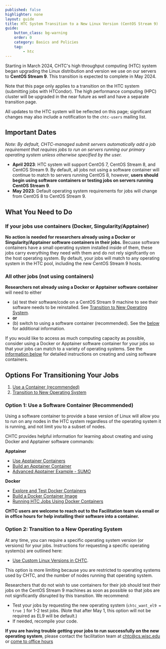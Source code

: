 ```yaml
---
published: false
highlighter: none
layout: guide
title: HTC System Transition to a New Linux Version (CentOS Stream 9)
guide: 
    button_class: bg-warning
    order: 0
    category: Basics and Policies
    tag:
        - htc
---
```


Starting in March 2024, CHTC's high throughput computing (HTC) system began upgrading
the Linux distribution and version we use on our servers to **CentOS Stream 9**. This transition is expected to complete in May 2024. 

Note that this page only applies to a transition on the HTC system (submitting jobs 
with HTCondor). The high performance computing (HPC) cluster will be upgraded in 
the near future as well and have a separate transition 
page. 

All updates to the HTC system will be reflected on this page; significant changes may 
also include a notification to the `chtc-users` mailing list. 

## Important Dates

*Note: By default, CHTC-managed submit servers automatically add a job 
requirement that requires jobs to run on servers running our primary operating system unless otherwise specified by the user.*

* **April 2023**: HTC system will support CentOS 7, CentOS Stream 8, and CentOS Stream 9. By default, 
all jobs not using a software container will continue to match to servers running CentOS 8, however,
**users should begin using software containers or testing jobs on servers running CentOS Stream 9**. 
* **May 2023**: Default operating system requirements for jobs will change from CentOS 8 to 
CentOS Stream 9.

## What You Need to Do

### If your jobs use containers (Docker, Singularity/Apptainer)

**No action is needed for researchers already using a Docker or Singularity/Apptainer software containers in their jobs.** Becuase software containers have a small operating system installed inside of them, these jobs carry everything they need with them and do not rely signifcantly on the host operating system. By default, your jobs will match to any operating system in the HTC pool, including the new CentOS Stream 9 hosts. 

### All other jobs (not using containers)

**Researchers not already using a Docker or Apptainer software container** will need to either 

- (a) test their software/code on a CentOS Stream 9 machine to see their software needs to be reinstalled. See [Transition to New Operating System](#option-2-transition-to-new-operations-system).
- **or** 
- (b) switch to using a software container (recommended). See the [below](#option-1-using-a-container-recommended) for additional information. 

If you would like to access as much computing capacity as possible, consider using a Docker or Apptainer software container for your jobs so that your jobs can match to a variety of operating systems. See the [information below](#option-1-using-a-container-recommended) for detailed instructions on creating and using software containers. 

## Options For Transitioning Your Jobs

1. [Use a Container (recommended)](#option-1-using-a-container-recommended)
1. [Transition to  New Operating System](#option-2-transition-to-new-operations-system)

### Option 1: Use a Software Container (Recommended)

Using a software container to provide a base version of Linux will allow you to 
run on any nodes in the HTC system regardless of the operating system it is running, and not limit you to a subset of nodes. 

CHTC provides helpful information for learning about creating and using Docker and Apptainer software commands: 

**Apptainer**
- [Use Apptainer Containers](apptainer-htc.html)
- [Build an Apptainer Container](apptainer-build.html)
- [Advanced Apptainer Example - SUMO](apptainer-htc-advanced-example.html)
  
**Docker**
- [Explore and Test Docker Containers](docker-test.html)
- [Build a Docker Container Image](docker-build.html)
- [Running HTC Jobs Using Docker Containers](docker-jobs.html)

**CHTC users are welcome to reach out to the Facilitation team via email or in office hours for help installing their software into a container.** 

### Option 2: Transition to a New Operating System

At any time, you can require a specific operating system 
version (or versions) for your jobs. Instructions for requesting a specific operating system(s) are outlined here:

* [Use Custom Linux Versions in CHTC](os-transition-htc.html).

This option is more limiting because 
you are restricted to operating systems used by CHTC, and the number of nodes 
running that operating system. 

Researchers that do not wish to use containers for their job should test their jobs on the CentOS Stream 9 machines as soon as possible so that jobs are not significantly disrupted by this transition. We recommend: 

* Test your jobs by requesting the new operating system  (`chtc_want_el9 = true `) for 1-2 test jobs. (Note that after May 1, this option will not be required as EL9 will be default.)
* If needed, recompile your code. 

**If you are having trouble getting your jobs to run successfully on the new operating system**, 
please contact the facilitation team at chtc@cs.wisc.edu or [come to office hours](/uw-research-computing/get-help.html)
